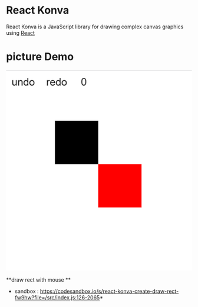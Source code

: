 # React Konva

React Konva is a JavaScript library for drawing complex canvas graphics using [React](https://reactjs.org/)

# picture Demo

![Demo](./img.png)

**draw rect with mouse **
* sandbox : https://codesandbox.io/s/react-konva-create-draw-rect-fw9hw?file=/src/index.js:126-2065*

